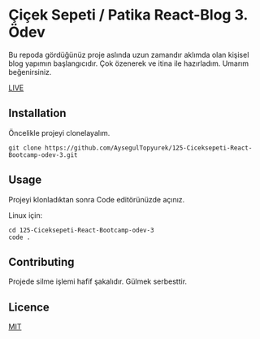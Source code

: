 # Çiçek Sepeti / Patika React-Blog 3. Ödev

Bu repoda gördüğünüz proje aslında uzun zamandır aklımda olan kişisel blog yapımın başlangıcıdır. Çok özenerek ve itina ile hazırladım. Umarım beğenirsiniz.

[LIVE](https://youthful-wozniak-490873.netlify.app/)

## Installation

Öncelikle projeyi clonelayalım.

`git clone https://github.com/AysegulTopyurek/125-Ciceksepeti-React-Bootcamp-odev-3.git`

## Usage

Projeyi klonladıktan sonra Code editörünüzde açınız.

Linux için:

```
cd 125-Ciceksepeti-React-Bootcamp-odev-3
code .
```

## Contributing

Projede silme işlemi hafif şakalıdır. Gülmek serbesttir.

## Licence

[MIT](https://opensource.org/licenses/MIT)
